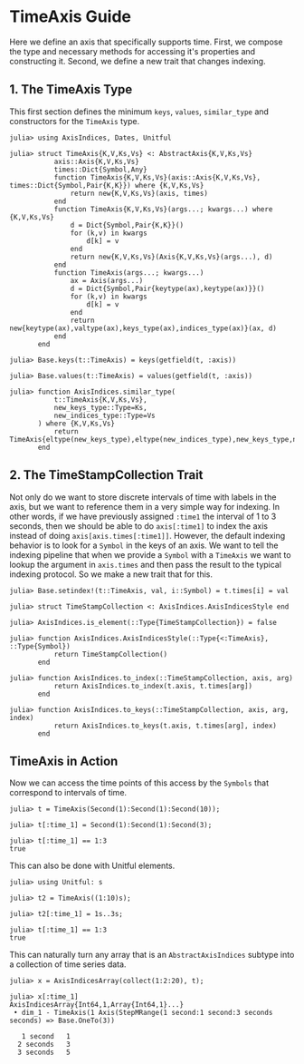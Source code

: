 # TimeAxis Guide

Here we define an axis that specifically supports time.
First, we compose the type and necessary methods for accessing it's properties and constructing it.
Second, we define a new trait that changes indexing.

## 1. The TimeAxis Type

This first section defines the minimum `keys`, `values`, `similar_type` and constructors for the `TimeAxis` type.
```jldoctest time_axis_example
julia> using AxisIndices, Dates, Unitful

julia> struct TimeAxis{K,V,Ks,Vs} <: AbstractAxis{K,V,Ks,Vs}
           axis::Axis{K,V,Ks,Vs}
           times::Dict{Symbol,Any}
           function TimeAxis{K,V,Ks,Vs}(axis::Axis{K,V,Ks,Vs}, times::Dict{Symbol,Pair{K,K}}) where {K,V,Ks,Vs}
               return new{K,V,Ks,Vs}(axis, times)
           end
           function TimeAxis{K,V,Ks,Vs}(args...; kwargs...) where {K,V,Ks,Vs}
               d = Dict{Symbol,Pair{K,K}}()
               for (k,v) in kwargs
                   d[k] = v
               end
               return new{K,V,Ks,Vs}(Axis{K,V,Ks,Vs}(args...), d)
           end
           function TimeAxis(args...; kwargs...)
               ax = Axis(args...)
               d = Dict{Symbol,Pair{keytype(ax),keytype(ax)}}()
               for (k,v) in kwargs
                   d[k] = v
               end
               return new{keytype(ax),valtype(ax),keys_type(ax),indices_type(ax)}(ax, d)
           end
       end

julia> Base.keys(t::TimeAxis) = keys(getfield(t, :axis))

julia> Base.values(t::TimeAxis) = values(getfield(t, :axis))

julia> function AxisIndices.similar_type(
           t::TimeAxis{K,V,Ks,Vs},
           new_keys_type::Type=Ks,
           new_indices_type::Type=Vs
       ) where {K,V,Ks,Vs}
           return TimeAxis{eltype(new_keys_type),eltype(new_indices_type),new_keys_type,new_indices_type}
       end
```

## 2. The TimeStampCollection Trait

Not only do we want to store discrete intervals of time with labels in the axis, but we want to reference them in a very simple way for indexing.
In other words, if we have previously assigned `:time1` the interval of 1 to 3 seconds, then we should be able to do `axis[:time1]` to index the axis instead of doing `axis[axis.times[:time1]]`.
However, the default indexing behavior is to look for a `Symbol` in the keys of an axis.
We want to tell the indexing pipeline that when we provide a `Symbol` with a `TimeAxis` we want to lookup the argument in `axis.times` and then pass the result to the typical indexing protocol.
So we make a new trait that for this.

```jldoctest time_axis_example
julia> Base.setindex!(t::TimeAxis, val, i::Symbol) = t.times[i] = val

julia> struct TimeStampCollection <: AxisIndices.AxisIndicesStyle end

julia> AxisIndices.is_element(::Type{TimeStampCollection}) = false

julia> function AxisIndices.AxisIndicesStyle(::Type{<:TimeAxis}, ::Type{Symbol})
           return TimeStampCollection()
       end

julia> function AxisIndices.to_index(::TimeStampCollection, axis, arg)
           return AxisIndices.to_index(t.axis, t.times[arg])
       end

julia> function AxisIndices.to_keys(::TimeStampCollection, axis, arg, index)
           return AxisIndices.to_keys(t.axis, t.times[arg], index)
       end
```

## TimeAxis in Action

Now we can access the time points of this access by the `Symbols` that correspond to intervals of time.
```jldoctest time_axis_example
julia> t = TimeAxis(Second(1):Second(1):Second(10));

julia> t[:time_1] = Second(1):Second(1):Second(3);

julia> t[:time_1] == 1:3
true

```

This can also be done with Unitful elements.
```jldoctest time_axis_example
julia> using Unitful: s

julia> t2 = TimeAxis((1:10)s);

julia> t2[:time_1] = 1s..3s;

julia> t[:time_1] == 1:3
true

```

This can naturally turn any array that is an `AbstractAxisIndices` subtype into a collection of time series data.
```jldoctest time_axis_example
julia> x = AxisIndicesArray(collect(1:2:20), t);

julia> x[:time_1]
AxisIndicesArray{Int64,1,Array{Int64,1}...}
 • dim_1 - TimeAxis(1 Axis(StepMRange(1 second:1 second:3 seconds seconds) => Base.OneTo(3))

   1 second   1
  2 seconds   3
  3 seconds   5


```
